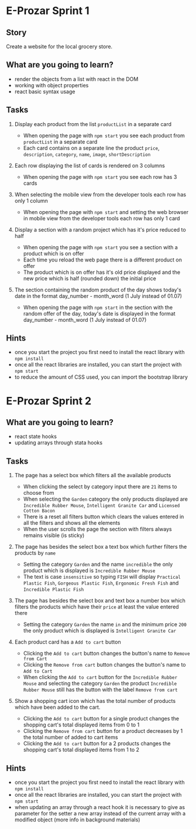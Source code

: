 # E-Prozar Sprint 1

## Story

Create a website for the local grocery store.


## What are you going to learn?

- render the objects from a list with react in the DOM
- working with object properties
- react basic syntax usage

## Tasks

1. Display each product from the list `productList` in a separate card
   - When opening the page with `npm start` you see each product from  `productList` in a separate card
   - Each card contains on a separate line the product `price`, `description`, `category`, `name`, `image`, `shortDescription`

2. Each row displaying the list of cards is rendered on 3 columns
   - When opening the page with `npm start` you see each row has 3 cards 

3. When selecting the mobile view from the developer tools each row has only 1 column
   - When opening the page with `npm start` and setting the web  browser in mobile view from the developer tools each row has only 1 card

4. Display a section with a random project which has it's price reduced to half
   - When opening the page with `npm start` you see a section with a  product which is on offer
   - Each time you reload the web page there is a different product on offer
   - The product which is on offer has it's old price displayed and the  new price which is half (rounded down) the initial price

5. The section containing the random product of the day shows today's date in the format day_number - month_word (1 July instead of 01.07)
   - When opening the page with `npm start` in the section with the random offer of the day, today's date is displayed in the format  day_number - month_word (1 July instead of 01.07)

## Hints

- once you start the project you first need to install the react library with `npm install`
- once all the react libraries are installed, you can start the project  with `npm start`
- to reduce the amount of CSS used, you can import the bootstrap library

# E-Prozar Sprint 2

## What are you going to learn?

- react state hooks
- updating arrays through stata hooks

## Tasks

1. The page has a select box which filters all the available products
    - When clicking the select by category input there are `21` items to choose from
    - When selecting the `Garden` category the only products displayed are `Incredible Rubber Mouse`, `Intelligent Granite Car` and `Licensed Cotton Bacon`
    - There is a reset all filters button which clears the values entered in all the filters and shows all the elements
    - When the user scrolls the page the section with filters always remains visible (is sticky)

2. The page has besides the select box a text box which further filters the products by `name`
    - Setting the category `Garden` and the name `incredible` the only product which is displayed is `Incredible Rubber Mouse`
    - The text is case `insensitive` so typing `FISH` will display `Practical Plastic Fish`, `Gorgeous Plastic Fish`, `Ergonomic Fresh Fish` and `Incredible Plastic Fish`

3. The page has besides the select box and text box a number box which filters the products which have their `price` at least the value entered there
    - Setting the category `Garden` the name `in` and the minimum price `200` the only product which is displayed is `Intelligent Granite Car`

4. Each product card has a `Add to cart` button
    - Clicking the `Add to cart` button changes the button's name to `Remove from Cart`
    - Clicking the `Remove from cart` button changes the button's name to `Add to Cart`
    - When clicking the `Add to cart` button for the `Incredible Rubber Mouse` and selecting the category `Garden` the product `Incredible Rubber Mouse` still has the button with the label `Remove from cart`

5. Show a shopping cart icon which has the total number of products which have been added to the cart.
    - Clicking the `Add to cart` button for a single product changes the shopping cart's total displayed items from 0 to 1
    - Clicking the `Remove from cart` button for a product decreases by 1 the total number of added to cart items
    - Clicking the `Add to cart` button for a 2 products changes the shopping cart's total displayed items from 1 to 2

## Hints

- once you start the project you first need to install the react library with `npm install`
- once all the react libraries are installed, you can start the project  with `npm start`
- when updating an array through a react hook it is necessary to give as parameter for the setter a new array instead of the current array with a modified object (more info in background materials)
